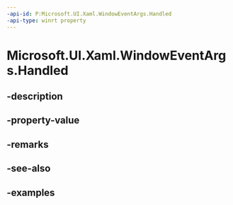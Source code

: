 ```yaml
---
-api-id: P:Microsoft.UI.Xaml.WindowEventArgs.Handled
-api-type: winrt property
---
```


# Microsoft.UI.Xaml.WindowEventArgs.Handled

<!--
public bool Handled { get; set; }
-->


## -description

## -property-value

## -remarks

## -see-also

## -examples


